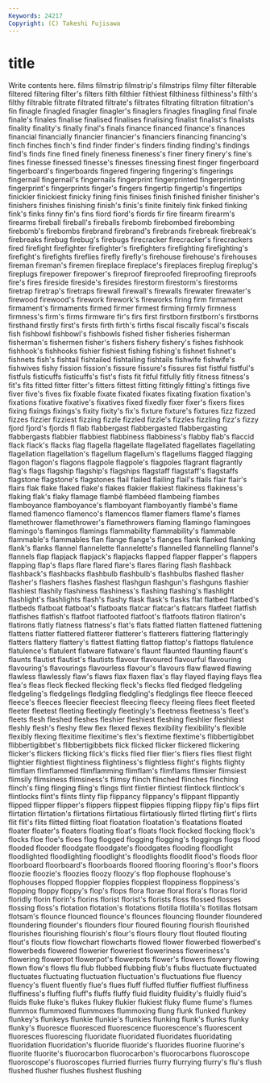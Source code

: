 ```yaml
---
Keywords: 24217 
Copyright: (C) Takeshi Fujisawa
---
```


# title

Write contents here.
films filmstrip filmstrip's filmstrips filmy filter filterable filtered filtering filter's
filters filth filthier filthiest filthiness filthiness's filth's filthy filtrable filtrate
filtrated filtrate's filtrates filtrating filtration filtration's fin finagle finagled finagler
finagler's finaglers finagles finagling final finale finale's finales finalise finalised
finalises finalising finalist finalist's finalists finality finality's finally final's finals
finance financed finance's finances financial financially financier financier's financiers financing
financing's finch finches finch's find finder finder's finders finding finding's
findings find's finds fine fined finely fineness fineness's finer finery
finery's fine's fines finesse finessed finesse's finesses finessing finest finger
fingerboard fingerboard's fingerboards fingered fingering fingering's fingerings fingernail fingernail's fingernails
fingerprint fingerprinted fingerprinting fingerprint's fingerprints finger's fingers fingertip fingertip's fingertips
finickier finickiest finicky fining finis finises finish finished finisher finisher's
finishers finishes finishing finish's finis's finite finitely fink finked finking
fink's finks finny fin's fins fiord fiord's fiords fir fire
firearm firearm's firearms fireball fireball's fireballs firebomb firebombed firebombing firebomb's
firebombs firebrand firebrand's firebrands firebreak firebreak's firebreaks firebug firebug's firebugs
firecracker firecracker's firecrackers fired firefight firefighter firefighter's firefighters firefighting firefighting's
firefight's firefights fireflies firefly firefly's firehouse firehouse's firehouses fireman fireman's
firemen fireplace fireplace's fireplaces fireplug fireplug's fireplugs firepower firepower's fireproof
fireproofed fireproofing fireproofs fire's fires fireside fireside's firesides firestorm firestorm's
firestorms firetrap firetrap's firetraps firewall firewall's firewalls firewater firewater's firewood
firewood's firework firework's fireworks firing firm firmament firmament's firmaments firmed
firmer firmest firming firmly firmness firmness's firm's firms firmware fir's
firs first firstborn firstborn's firstborns firsthand firstly first's firsts firth
firth's firths fiscal fiscally fiscal's fiscals fish fishbowl fishbowl's fishbowls
fished fisher fisheries fisherman fisherman's fishermen fisher's fishers fishery fishery's
fishes fishhook fishhook's fishhooks fishier fishiest fishing fishing's fishnet fishnet's
fishnets fish's fishtail fishtailed fishtailing fishtails fishwife fishwife's fishwives fishy
fission fission's fissure fissure's fissures fist fistful fistful's fistfuls fisticuffs
fisticuffs's fist's fists fit fitful fitfully fitly fitness fitness's fit's
fits fitted fitter fitter's fitters fittest fitting fittingly fitting's fittings
five fiver five's fives fix fixable fixate fixated fixates fixating
fixation fixation's fixations fixative fixative's fixatives fixed fixedly fixer fixer's
fixers fixes fixing fixings fixings's fixity fixity's fix's fixture fixture's
fixtures fizz fizzed fizzes fizzier fizziest fizzing fizzle fizzled fizzle's
fizzles fizzling fizz's fizzy fjord fjord's fjords fl flab flabbergast
flabbergasted flabbergasting flabbergasts flabbier flabbiest flabbiness flabbiness's flabby flab's flaccid
flack flack's flacks flag flagella flagellate flagellated flagellates flagellating flagellation
flagellation's flagellum flagellum's flagellums flagged flagging flagon flagon's flagons flagpole
flagpole's flagpoles flagrant flagrantly flag's flags flagship flagship's flagships flagstaff
flagstaff's flagstaffs flagstone flagstone's flagstones flail flailed flailing flail's flails
flair flair's flairs flak flake flaked flake's flakes flakier flakiest
flakiness flakiness's flaking flak's flaky flamage flambé flambéed flambeing flambes
flamboyance flamboyance's flamboyant flamboyantly flambé's flame flamed flamenco flamenco's flamencos
flamer flamers flame's flames flamethrower flamethrower's flamethrowers flaming flamingo flamingoes
flamingo's flamingos flamings flammability flammability's flammable flammable's flammables flan flange
flange's flanges flank flanked flanking flank's flanks flannel flannelette flannelette's
flannelled flannelling flannel's flannels flap flapjack flapjack's flapjacks flapped flapper
flapper's flappers flapping flap's flaps flare flared flare's flares flaring
flash flashback flashback's flashbacks flashbulb flashbulb's flashbulbs flashed flasher flasher's
flashers flashes flashest flashgun flashgun's flashguns flashier flashiest flashily flashiness
flashiness's flashing flashing's flashlight flashlight's flashlights flash's flashy flask flask's
flasks flat flatbed flatbed's flatbeds flatboat flatboat's flatboats flatcar flatcar's
flatcars flatfeet flatfish flatfishes flatfish's flatfoot flatfooted flatfoot's flatfoots flatiron
flatiron's flatirons flatly flatness flatness's flat's flats flatted flatten flattened
flattening flattens flatter flattered flatterer flatterer's flatterers flattering flatteringly flatters
flattery flattery's flattest flatting flattop flattop's flattops flatulence flatulence's flatulent
flatware flatware's flaunt flaunted flaunting flaunt's flaunts flautist flautist's flautists
flavour flavoured flavourful flavouring flavouring's flavourings flavourless flavour's flavours flaw
flawed flawing flawless flawlessly flaw's flaws flax flaxen flax's flay
flayed flaying flays flea flea's fleas fleck flecked flecking fleck's
flecks fled fledged fledgeling fledgeling's fledgelings fledgling fledgling's fledglings flee
fleece fleeced fleece's fleeces fleecier fleeciest fleecing fleecy fleeing flees
fleet fleeted fleeter fleetest fleeting fleetingly fleetingly's fleetness fleetness's fleet's
fleets flesh fleshed fleshes fleshier fleshiest fleshing fleshlier fleshliest fleshly
flesh's fleshy flew flex flexed flexes flexibility flexibility's flexible flexibly
flexing flexitime flexitime's flex's flextime flextime's flibbertigibbet flibbertigibbet's flibbertigibbets flick
flicked flicker flickered flickering flicker's flickers flicking flick's flicks flied
flier flier's fliers flies fliest flight flightier flightiest flightiness flightiness's
flightless flight's flights flighty flimflam flimflammed flimflamming flimflam's flimflams flimsier
flimsiest flimsily flimsiness flimsiness's flimsy flinch flinched flinches flinching flinch's
fling flinging fling's flings flint flintier flintiest flintlock flintlock's flintlocks
flint's flints flinty flip flippancy flippancy's flippant flippantly flipped flipper
flipper's flippers flippest flippies flipping flippy flip's flips flirt flirtation
flirtation's flirtations flirtatious flirtatiously flirted flirting flirt's flirts flit flit's
flits flitted flitting float floatation floatation's floatations floated floater floater's
floaters floating float's floats flock flocked flocking flock's flocks floe
floe's floes flog flogged flogging flogging's floggings flogs flood flooded
flooder floodgate floodgate's floodgates flooding floodlight floodlighted floodlighting floodlight's floodlights
floodlit flood's floods floor floorboard floorboard's floorboards floored flooring flooring's
floor's floors floozie floozie's floozies floozy floozy's flop flophouse flophouse's
flophouses flopped floppier floppies floppiest floppiness floppiness's flopping floppy floppy's
flop's flops flora florae floral flora's floras florid floridly florin
florin's florins florist florist's florists floss flossed flosses flossing floss's
flotation flotation's flotations flotilla flotilla's flotillas flotsam flotsam's flounce flounced
flounce's flounces flouncing flounder floundered floundering flounder's flounders flour floured
flouring flourish flourished flourishes flourishing flourish's flour's flours floury flout
flouted flouting flout's flouts flow flowchart flowcharts flowed flower flowerbed
flowerbed's flowerbeds flowered flowerier floweriest floweriness floweriness's flowering flowerpot flowerpot's
flowerpots flower's flowers flowery flowing flown flow's flows flu flub
flubbed flubbing flub's flubs fluctuate fluctuated fluctuates fluctuating fluctuation fluctuation's
fluctuations flue fluency fluency's fluent fluently flue's flues fluff fluffed
fluffier fluffiest fluffiness fluffiness's fluffing fluff's fluffs fluffy fluid fluidity
fluidity's fluidly fluid's fluids fluke fluke's flukes flukey flukier flukiest
fluky flume flume's flumes flummox flummoxed flummoxes flummoxing flung flunk
flunked flunkey flunkey's flunkeys flunkie flunkie's flunkies flunking flunk's flunks
flunky flunky's fluoresce fluoresced fluorescence fluorescence's fluorescent fluoresces fluorescing fluoridate
fluoridated fluoridates fluoridating fluoridation fluoridation's fluoride fluoride's fluorides fluorine fluorine's
fluorite fluorite's fluorocarbon fluorocarbon's fluorocarbons fluoroscope fluoroscope's fluoroscopes flurried flurries
flurry flurrying flurry's flu's flush flushed flusher flushes flushest flushing
